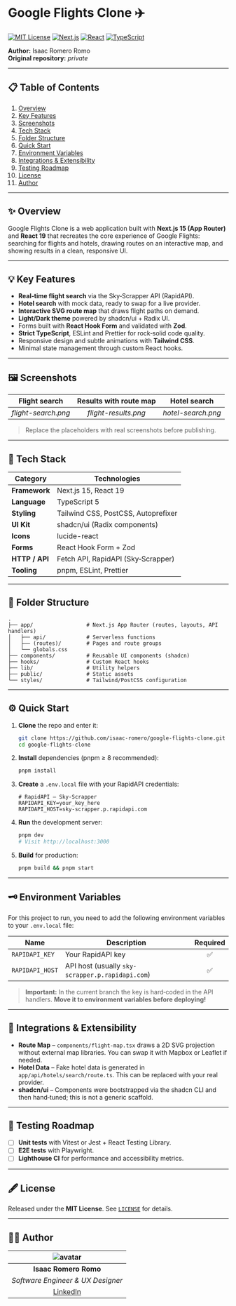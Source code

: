 # Google Flights Clone ✈️

[![MIT License](https://img.shields.io/badge/License-MIT-blue.svg)](https://choosealicense.com/licenses/mit/)
[![Next.js](https://img.shields.io/badge/Next.js-15-black.svg?style=flat&logo=next.js)](https://nextjs.org/)
[![React](https://img.shields.io/badge/React-19-blue.svg?style=flat&logo=react)](https://react.dev/)
[![TypeScript](https://img.shields.io/badge/TypeScript-5-blue.svg?style=flat&logo=typescript)](https://www.typescriptlang.org/)

**Author:** Isaac Romero Romo  
**Original repository:** _private_

---

## 📋 Table of Contents

1. [Overview](#-overview)
2. [Key Features](#-key-features)
3. [Screenshots](#-screenshots)
4. [Tech Stack](#-tech-stack)
5. [Folder Structure](#-folder-structure)
6. [Quick Start](#️-quick-start)
7. [Environment Variables](#️-environment-variables)
8. [Integrations & Extensibility](#-integrations--extensibility)
9. [Testing Roadmap](#-testing-roadmap)
10. [License](#-license)
11. [Author](#️-author)

---

## ✨ Overview

Google Flights Clone is a web application built with **Next.js&nbsp;15 (App Router)** and **React&nbsp;19** that recreates the core experience of Google Flights: searching for flights and hotels, drawing routes on an interactive map, and showing results in a clean, responsive UI.

---

## 💡 Key Features

- **Real‑time flight search** via the Sky‑Scrapper API (RapidAPI).  
- **Hotel search** with mock data, ready to swap for a live provider.  
- **Interactive SVG route map** that draws flight paths on demand.  
- **Light/Dark theme** powered by shadcn/ui + Radix UI.  
- Forms built with **React Hook Form** and validated with **Zod**.  
- **Strict TypeScript**, ESLint and Prettier for rock‑solid code quality.  
- Responsive design and subtle animations with **Tailwind CSS**.  
- Minimal state management through custom React hooks.

---

## 🖼️ Screenshots

| Flight search | Results with route map | Hotel search |
| :---: | :---: | :---: |
| _flight-search.png_ | _flight-results.png_ | _hotel-search.png_ |

> Replace the placeholders with real screenshots before publishing.

---

## 🚀 Tech Stack

| Category | Technologies |
|----------|--------------|
| **Framework** | Next.js&nbsp;15, React&nbsp;19 |
| **Language** | TypeScript&nbsp;5 |
| **Styling** | Tailwind CSS, PostCSS, Autoprefixer |
| **UI Kit** | shadcn/ui (Radix components) |
| **Icons** | lucide-react |
| **Forms** | React Hook Form + Zod |
| **HTTP / API** | Fetch API, RapidAPI (Sky‑Scrapper) |
| **Tooling** | pnpm, ESLint, Prettier |

---

## 📂 Folder Structure

```text
.
├── app/                 # Next.js App Router (routes, layouts, API handlers)
│   ├── api/             # Serverless functions
│   ├── (routes)/        # Pages and route groups
│   └── globals.css
├── components/          # Reusable UI components (shadcn)
├── hooks/               # Custom React hooks
├── lib/                 # Utility helpers
├── public/              # Static assets
└── styles/              # Tailwind/PostCSS configuration
```

---

## ⚙️ Quick Start

1. **Clone** the repo and enter it:

   ```bash
   git clone https://github.com/isaac-romero/google-flights-clone.git
   cd google-flights-clone
   ```

2. **Install** dependencies (pnpm ≥ 8 recommended):

   ```bash
   pnpm install
   ```

3. **Create** a `.env.local` file with your RapidAPI credentials:

   ```env
   # RapidAPI – Sky‑Scrapper
   RAPIDAPI_KEY=your_key_here
   RAPIDAPI_HOST=sky-scrapper.p.rapidapi.com
   ```

4. **Run** the development server:

   ```bash
   pnpm dev
   # Visit http://localhost:3000
   ```

5. **Build** for production:

   ```bash
   pnpm build && pnpm start
   ```

---

## 🗝️ Environment Variables

For this project to run, you need to add the following environment variables to your `.env.local` file:

| Name | Description | Required |
|------|-------------|:-------:|
| `RAPIDAPI_KEY` | Your RapidAPI key | ✅ |
| `RAPIDAPI_HOST` | API host (usually `sky-scrapper.p.rapidapi.com`) | ✅ |

> **Important:** In the current branch the key is hard‑coded in the API handlers. **Move it to environment variables before deploying!**

---

## 🧩 Integrations & Extensibility

- **Route Map** – `components/flight-map.tsx` draws a 2D SVG projection without external map libraries. You can swap it with Mapbox or Leaflet if needed.  
- **Hotel Data** – Fake hotel data is generated in `app/api/hotels/search/route.ts`. This can be replaced with your real provider.  
- **shadcn/ui** – Components were bootstrapped via the shadcn CLI and then hand‑tuned; this is not a generic scaffold.

---

## 🧪 Testing Roadmap

- [ ] **Unit tests** with Vitest or Jest + React Testing Library.  
- [ ] **E2E tests** with Playwright.  
- [ ] **Lighthouse CI** for performance and accessibility metrics.

---

## 🖋️ License

Released under the **MIT License**. See [`LICENSE`](LICENSE) for details.

---

## 🙋‍♂️ Author

| ![avatar](https://avatars.githubusercontent.com/u/000000?v=4&s=100) |
|:--:|
| **Isaac Romero Romo** |
| _Software Engineer & UX Designer_ |
| [LinkedIn](https://www.linkedin.com/in/isaacromero-catcoatdev/) |
